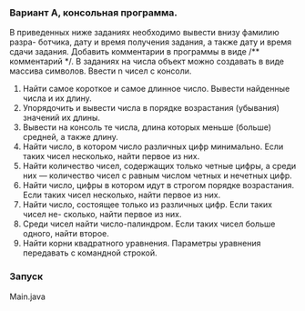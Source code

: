 
### Вариант A, консольная программа.
В приведенных ниже заданиях необходимо вывести внизу фамилию разра-
ботчика, дату и время получения задания, а также дату и время сдачи задания.
Добавить комментарии в программы в виде /** комментарий */. В заданиях на
числа объект можно создавать в виде массива символов.
Ввести n чисел с консоли.
1. Найти самое короткое и самое длинное число. Вывести найденные числа
   и их длину.
2. Упорядочить и вывести числа в порядке возрастания (убывания) значений
   их длины.
3. Вывести на консоль те числа, длина которых меньше (больше) средней,
   а также длину.
4. Найти число, в котором число различных цифр минимально. Если таких
   чисел несколько, найти первое из них.
5. Найти количество чисел, содержащих только четные цифры, а среди них —
   количество чисел с равным числом четных и нечетных цифр.
6. Найти число, цифры в котором идут в строгом порядке возрастания. Если
   таких чисел несколько, найти первое из них.
7. Найти число, состоящее только из различных цифр. Если таких чисел не-
   сколько, найти первое из них.
8. Среди чисел найти число-палиндром. Если таких чисел больше одного,
   найти второе.
9. Найти корни квадратного уравнения. Параметры уравнения передавать
   с командной строкой.

### Запуск
Main.java